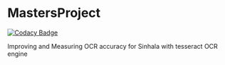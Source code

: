 # MastersProject

[![Codacy Badge](https://api.codacy.com/project/badge/Grade/7146499b8ab54ebb875bc713263099e7)](https://app.codacy.com/manual/0xkasun/MastersProject?utm_source=github.com&utm_medium=referral&utm_content=0xkasun/MastersProject&utm_campaign=Badge_Grade_Dashboard)

Improving and Measuring OCR accuracy for Sinhala with tesseract OCR engine
